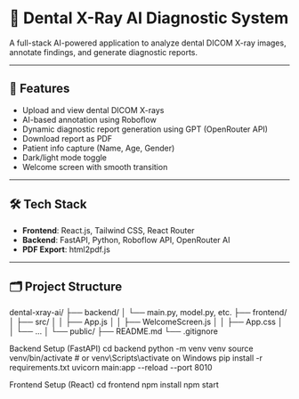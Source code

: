 # 🦷 Dental X-Ray AI Diagnostic System

A full-stack AI-powered application to analyze dental DICOM X-ray images, annotate findings, and generate diagnostic reports.

---

## 🚀 Features

- Upload and view dental DICOM X-rays
- AI-based annotation using Roboflow
- Dynamic diagnostic report generation using GPT (OpenRouter API)
- Download report as PDF
- Patient info capture (Name, Age, Gender)
- Dark/light mode toggle
- Welcome screen with smooth transition

---

## 🛠 Tech Stack

- **Frontend**: React.js, Tailwind CSS, React Router
- **Backend**: FastAPI, Python, Roboflow API, OpenRouter AI
- **PDF Export**: html2pdf.js

---

## 🗂 Project Structure

dental-xray-ai/
├── backend/
│ └── main.py, model.py, etc.
├── frontend/
│ ├── src/
│ │ ├── App.js
│ │ ├── WelcomeScreen.js
│ │ ├── App.css
│ │ └── ...
│ └── public/
├── README.md
└── .gitignore

Backend Setup (FastAPI)
cd backend
python -m venv venv
source venv/bin/activate  # or venv\Scripts\activate on Windows
pip install -r requirements.txt
uvicorn main:app --reload --port 8010

Frontend Setup (React)
cd frontend
npm install
npm start
